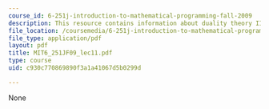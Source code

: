 ```yaml
---
course_id: 6-251j-introduction-to-mathematical-programming-fall-2009
description: This resource contains information about duality theory III.
file_location: /coursemedia/6-251j-introduction-to-mathematical-programming-fall-2009/c930c770869890f3a1a41067d5b0299d_MIT6_251JF09_lec11.pdf
file_type: application/pdf
layout: pdf
title: MIT6_251JF09_lec11.pdf
type: course
uid: c930c770869890f3a1a41067d5b0299d

---
```

None